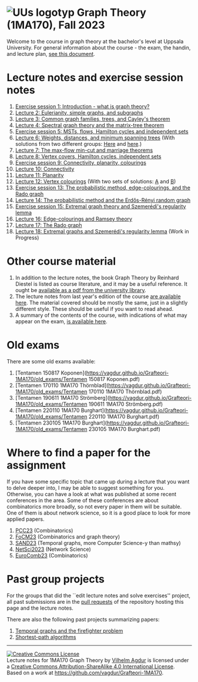 # ![UUs logotyp](./graphics/UU_logo_color.png "UU logotype") Graph Theory (1MA170), Fall 2023

Welcome to the course in graph theory at the bachelor's level at Uppsala University. For general information about the course - the exam, the handin, and lecture plan, [see this document](https://vagdur.github.io/Grafteori-1MA170/course-information.pdf).

# Lecture notes and exercise session notes

1. [Exercise session 1: Introduction - what is graph theory?](https://vagdur.github.io/Grafteori-1MA170/exercise_session1.pdf)
2. [Lecture 2: Eulerianity, simple graphs, and subgraphs](https://vagdur.github.io/Grafteori-1MA170/lecture2.pdf)
3. [Lecture 3: Common graph families, trees, and Cayley's theorem](https://vagdur.github.io/Grafteori-1MA170/lecture3.pdf)
4. [Lecture 4: Spectral graph theory and the matrix-tree theorem](https://vagdur.github.io/Grafteori-1MA170/lecture4.pdf)
5. [Exercise session 5: MSTs, flows, Hamilton cycles and independent sets](https://vagdur.github.io/Grafteori-1MA170/exercise_session5.pdf) 
6. [Lecture 6: Weights, distances, and minimum spanning trees](https://vagdur.github.io/Grafteori-1MA170/lecture6.pdf) (With solutions from two different groups: [Here](https://vagdur.github.io/Grafteori-1MA170/lecture6_solutions.pdf) and [here](https://vagdur.github.io/Grafteori-1MA170/lecture6_solutions2.pdf).)
7. [Lecture 7: The max-flow min-cut and marriage theorems](https://vagdur.github.io/Grafteori-1MA170/lecture7.pdf)
8. [Lecture 8: Vertex covers, Hamilton cycles, independent sets](https://vagdur.github.io/Grafteori-1MA170/lecture8.pdf)
9. [Exercise session 9: Connectivity, planarity, colourings](https://vagdur.github.io/Grafteori-1MA170/exercise_session9.pdf) 
10. [Lecture 10: Connectivity](https://vagdur.github.io/Grafteori-1MA170/lecture10.pdf)
11. [Lecture 11: Planarity](https://vagdur.github.io/Grafteori-1MA170/lecture11.pdf)
12. [Lecture 12: Vertex colourings](https://vagdur.github.io/Grafteori-1MA170/lecture12.pdf) (With two sets of solutions: [A](https://vagdur.github.io/Grafteori-1MA170/lecture12_exercises_group1.pdf) and [B](https://vagdur.github.io/Grafteori-1MA170/lecture12_solutions.pdf))
13. [Exercise session 13: The probabilistic method, edge-colourings, and the Rado graph](https://vagdur.github.io/Grafteori-1MA170/exercise_session13.pdf)
14. [Lecture 14: The probabilistic method and the Erdős-Rényi random graph](https://vagdur.github.io/Grafteori-1MA170/lecture14.pdf)
15. [Exercise session 15: Extremal graph theory and Szemerédi's regularity lemma](https://vagdur.github.io/Grafteori-1MA170/exercise_session15.pdf)
16. [Lecture 16: Edge-colourings and Ramsey theory](https://vagdur.github.io/Grafteori-1MA170/lecture16.pdf)
17. [Lecture 17: The Rado graph](https://vagdur.github.io/Grafteori-1MA170/lecture17.pdf)
18. [Lecture 18: Extremal graphs and Szemerédi's regularity lemma](https://vagdur.github.io/Grafteori-1MA170/lecture18.pdf) (Work in Progress)

# Other course material

1. In addition to the lecture notes, the book Graph Theory by Reinhard Diestel is listed as course literature, and it may be a useful reference. It ought be [available as a pdf from the university library](https://uub.primo.exlibrisgroup.com/discovery/search?tab=Everything&search_scope=MyInst_and_CI&vid=46LIBRIS_UUB:UUB&offset=0&lang=sv&query=isbn,contains,9783642142789).
2. The lecture notes from last year's edition of the course [are available here](https://vagdur.github.io/Grafteori-1MA170/lectureNotes2022.pdf). The material covered should be mostly the same, just in a slightly different style. These should be useful if you want to read ahead.
3. A summary of the contents of the course, with indications of what may appear on the exam, [is available here](https://vagdur.github.io/Grafteori-1MA170/course_summary.pdf).

# Old exams

There are some old exams available:

1. [Tentamen 150817 Koponen](https://vagdur.github.io/Grafteori-1MA170/old_exams/Tentamen 150817 Koponen.pdf)
2. [Tentamen 170110 1MA170 Thörnblad](https://vagdur.github.io/Grafteori-1MA170/old_exams/Tentamen 170110 1MA170 Thörnblad.pdf)
3. [Tentamen 190611 1MA170 Strömberg](https://vagdur.github.io/Grafteori-1MA170/old_exams/Tentamen 190611 1MA170 Strömberg.pdf)
4. [Tentamen 220110 1MA170 Burghart](https://vagdur.github.io/Grafteori-1MA170/old_exams/Tentamen 220110 1MA170 Burghart.pdf)
5. [Tentamen 230105 1MA170 Burghart](https://vagdur.github.io/Grafteori-1MA170/old_exams/Tentamen 230105 1MA170 Burghart.pdf)

# Where to find a paper for the assignment

If you have some specific topic that came up during a lecture that you want to delve deeper into, I may be able to suggest something for you. Otherwise, you can have a look at what was published at some recent conferences in the area. Some of these conferences are about combinatorics more broadly, so not every paper in them will be suitable. One of them is about network science, so it is a good place to look for more applied papers.

1. [PCC23](https://sites.google.com/view/pcc2023) (Combinatorics)
2. [FoCM23](https://focm2023.pages.math.cnrs.fr/workshops/workshop-1/item/110-workshop-1-3.html) (Combinatorics and graph theory)
3. [SAND23](https://sand-conf.org/) (Temporal graphs, more Computer Science-y than mathsy)
4. [NetSci2023](https://netsci2023.wixsite.com/netsci2023) (Network Science)
5. [EuroComb23](https://iuuk.mff.cuni.cz/events/conferences/eurocomb23/) (Combinatorics)

# Past group projects

For the groups that did the ``edit lecture notes and solve exercises'' project, all past submissions are in the [pull requests](https://github.com/vagdur/Grafteori-1MA170/pulls) of the repository hosting this page and the lecture notes.

There are also the following past projects summarizing papers:

1. [Temporal graphs and the firefighter problem](https://vagdur.github.io/Grafteori-1MA170/temporal_firefighter_problem.pdf)
2. [Shortest-path algorithms](https://vagdur.github.io/Grafteori-1MA170/shortest_path_problems.pdf)

<hr />

<a rel="license" href="http://creativecommons.org/licenses/by-sa/4.0/"><img alt="Creative Commons License" style="border-width:0" src="https://i.creativecommons.org/l/by-sa/4.0/88x31.png" /></a><br /><span xmlns:dct="http://purl.org/dc/terms/" href="http://purl.org/dc/dcmitype/Text" property="dct:title" rel="dct:type">Lecture notes for 1MA170 Graph Theory</span> by <a xmlns:cc="http://creativecommons.org/ns#" href="https://github.com/vagdur" property="cc:attributionName" rel="cc:attributionURL">Vilhelm Agdur</a> is licensed under a <a rel="license" href="http://creativecommons.org/licenses/by-sa/4.0/">Creative Commons Attribution-ShareAlike 4.0 International License</a>.<br />Based on a work at <a xmlns:dct="http://purl.org/dc/terms/" href="https://github.com/vagdur/Grafteori-1MA170" rel="dct:source">https://github.com/vagdur/Grafteori-1MA170</a>.
